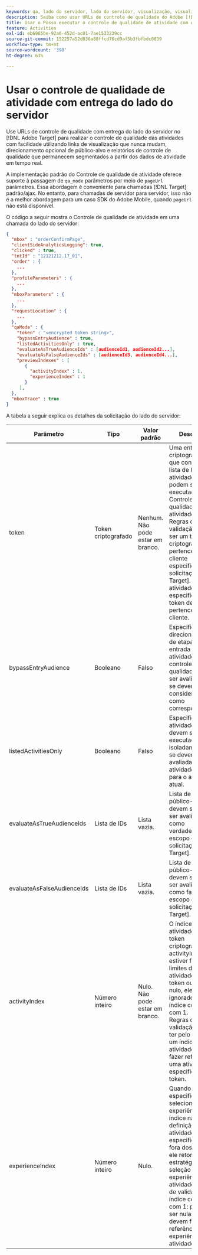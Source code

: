 ```yaml
---
keywords: qa, lado do servidor, lado do servidor, visualização, visualização de links
description: Saiba como usar URLs de controle de qualidade do Adobe [!DNL Target] com entrega do lado do servidor para realizar o controle de qualidade das atividades com facilidade utilizando links de visualização que nunca mudam, direcionamento opcional de público-alvo e relatórios de controle de qualidade que permanecem segmentados a partir dos dados de atividade em tempo real.
title: Usar o Posso executar o controle de qualidade de atividade com entrega do lado do servidor?
feature: Activities
exl-id: eb6965be-92a6-452d-ac01-7ae1533239cc
source-git-commit: 152257a52d836a88ffcd76cd9af5b3fbfbdc0839
workflow-type: tm+mt
source-wordcount: '398'
ht-degree: 63%

---
```


# Usar o controle de qualidade de atividade com entrega do lado do servidor

Use URLs de controle de qualidade com entrega do lado do servidor no [!DNL Adobe Target] para realizar o controle de qualidade das atividades com facilidade utilizando links de visualização que nunca mudam, direcionamento opcional de público-alvo e relatórios de controle de qualidade que permanecem segmentados a partir dos dados de atividade em tempo real.

A implementação padrão do Controle de qualidade de atividade oferece suporte à passagem de `qa_mode` parâmetros por meio de `pageUrl` parâmetros. Essa abordagem é conveniente para chamadas [!DNL Target] padrão/ajax. No entanto, para chamadas de servidor para servidor, isso não é a melhor abordagem para um caso SDK do Adobe Mobile, quando `pageUrl` não está disponível.

O código a seguir mostra o Controle de qualidade de atividade em uma chamada do lado do servidor:

```json
{
  "mbox" : "orderConfirmPage",
  "clientSideAnalyticsLogging": true,
  "clicked" : true,
  "tntId" : "12121212.17_01",
  "order" : {
    ...
  },
  "profileParameters" : {
    ...
  },
  "mboxParameters" : {
    ...
  },
  "requestLocation" : {
    ...
  },
  "qaMode" : {
    "token" : "<encrypted token string>",
    "bypassEntryAudience" : true,
    "listedActivitiesOnly" : true,
    "evaluateAsTrueAudienceIds" : [audienceId1, audienceId2...],
    "evaluateAsFalseAudienceIds" : [audienceId3, audienceId4...],
    "previewIndexes" : [
       {
         "activityIndex" : 1,
         "experienceIndex" : 1
       }
     ],
  },
  "mboxTrace" : true
}
```

A tabela a seguir explica os detalhes da solicitação do lado do servidor:

| Parâmetro | Tipo | Valor padrão | Descrição |
|--- |--- |--- |--- |
| token | Token criptografado | Nenhum.<br>Não pode estar em branco. | Uma entidade criptografada que contém a lista de IDs de atividade que podem ser executadas no Controle de qualidade de atividade.<br>Regras de validação: deve ser um token criptografado pertencente ao cliente especificado na solicitação [!DNL Target]. Todas as atividades especificadas no token devem pertencer ao cliente. |
| bypassEntryAudience | Booleano | Falso | Especifica se os direcionamentos de etapas de entrada de atividades de controle de qualidade devem ser avaliados ou se devem ser considerados como correspondentes. |
| listedActivitiesOnly | Booleano | Falso | Especifica se as atividades de QA devem ser executadas isoladamente ou se devem ser avaliadas como atividades ativas para o ambiente atual. |
| evaluateAsTrueAudienceIds | Lista de IDs | Lista vazia. | Lista de IDs de público-alvo que devem sempre ser avaliadas como verdadeiras no escopo da solicitação [!DNL Target]. |
| evaluateAsFalseAudienceIds | Lista de IDs | Lista vazia. | Lista de IDs de público-alvo que devem sempre ser avaliadas como falsas no escopo da solicitação [!DNL Target]. |
| activityIndex | Número inteiro | Nulo.<br>Não pode estar em branco. | O índice de atividade no token criptografado. Se activityIndex estiver fora dos limites da atividade no token ou se for nulo, ele será ignorado. O índice começa com 1.<br>Regras de validação: deve ter pelo menos um índice de atividade e deve fazer referência a uma atividade especificada no token. |
| experienceIndex | Número inteiro | Nulo. | Quando especificado, seleciona uma experiência por índice na definição da atividade. Se não especificado ou fora dos limites, ele retornará à estratégia de seleção de experiência da atividade. Regras de validação - O índice começa com 1: podem ser nulas ou devem fazer referência a uma experiência na atividade. |

